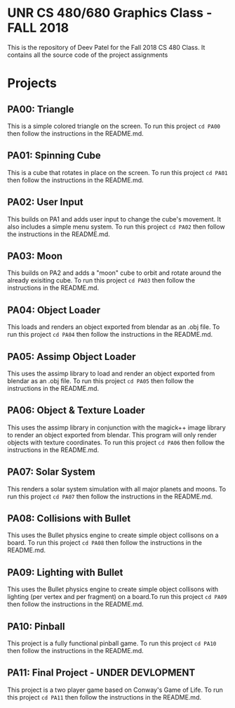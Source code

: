 # UNR CS 480/680 Graphics Class - FALL 2018
This is the repository of Deev Patel for the Fall 2018 CS 480 Class. It contains all the source code of the project assignments

# Projects

## PA00: Triangle
This is a simple colored triangle on the screen. To run this project ```cd PA00``` then follow the instructions in the README.md.

## PA01: Spinning Cube
This is a cube that rotates in place on the screen. To run this project ```cd PA01``` then follow the instructions in the README.md.

## PA02: User Input
This builds on PA1 and adds user input to change the cube's movement. It also includes a simple menu system. To run this project ```cd PA02``` then follow the instructions in the README.md.

## PA03: Moon
This builds on PA2 and adds a "moon" cube to orbit and rotate around the already exisiting cube. To run this project ```cd PA03``` then follow the instructions in the README.md.

## PA04: Object Loader
This loads and renders an object exported from blendar as an .obj file. To run this project ```cd PA04``` then follow the instructions in the README.md.

## PA05: Assimp Object Loader
This uses the assimp library to load and render an object exported from blendar as an .obj file. To run this project ```cd PA05``` then follow the instructions in the README.md.

## PA06: Object & Texture Loader
This uses the assimp library in conjunction with the magick++ image library to render an object exported from blendar. This program will only render objects with texture coordinates. To run this project ```cd PA06``` then follow the instructions in the README.md.

## PA07: Solar System
This renders a solar system simulation with all major planets and moons. To run this project ```cd PA07``` then follow the instructions in the README.md.

## PA08: Collisions with Bullet 
This uses the Bullet physics engine to create simple object collisons on a board. To run this project ```cd PA08``` then follow the instructions in the README.md.

## PA09: Lighting with Bullet
This uses the Bullet physics engine to create simple object collisons with lighting (per vertex and per fragment) on a board.To run this project ```cd PA09``` then follow the instructions in the README.md.

## PA10: Pinball
This project is a fully functional pinball game. To run this project ```cd PA10``` then follow the instructions in the README.md.

## PA11: Final Project - UNDER DEVLOPMENT
This project is a two player game based on Conway's Game of Life. To run this project ```cd PA11``` then follow the instructions in the README.md.

